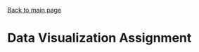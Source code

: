 [Back to main page](https://reedcallan.github.io/Telling-Stories-with-Data/)
# Data Visualization Assignment
